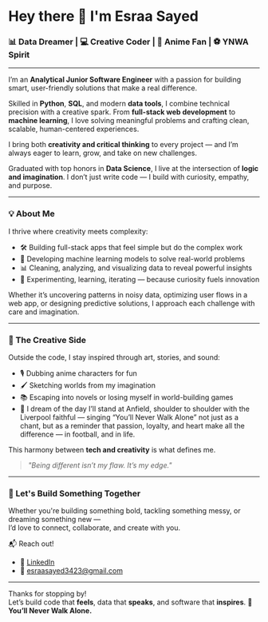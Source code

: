 # Hey there 👋 I'm Esraa Sayed  

### 📊 Data Dreamer | 💻 Creative Coder | 🎨 Anime Fan | ⚽ YNWA Spirit

---

I’m an **Analytical Junior Software Engineer** with a passion for building smart, user-friendly solutions that make a real difference.

Skilled in **Python**, **SQL**, and modern **data tools**, I combine technical precision with a creative spark. From **full-stack web development** to **machine learning**, I love solving meaningful problems and crafting clean, scalable, human-centered experiences.

I bring both **creativity and critical thinking** to every project — and I’m always eager to learn, grow, and take on new challenges.

Graduated with top honors in **Data Science**, I live at the intersection of **logic and imagination**. I don’t just write code — I build with curiosity, empathy, and purpose.

---

### 💡 About Me

I thrive where creativity meets complexity:
- 🛠 Building full-stack apps that feel simple but do the complex work  
- 🤖 Developing machine learning models to solve real-world problems  
- 📊 Cleaning, analyzing, and visualizing data to reveal powerful insights  
- 🧪 Experimenting, learning, iterating — because curiosity fuels innovation

Whether it’s uncovering patterns in noisy data, optimizing user flows in a web app, or designing predictive solutions, I approach each challenge with care and imagination.

---

### 🎨 The Creative Side

Outside the code, I stay inspired through art, stories, and sound:
- 🎙 Dubbing anime characters for fun  
- 🖌 Sketching worlds from my imagination  
- 📚 Escaping into novels or losing myself in world-building games  
- 🔴 I dream of the day I’ll stand at Anfield, shoulder to shoulder with the Liverpool faithful — singing “You’ll Never Walk Alone” not just as a chant, but as a reminder that passion, loyalty, and heart make all the difference — in football, and in life.

This harmony between **tech and creativity** is what defines me.

> _"Being different isn’t my flaw. It’s my edge."_  

---

### 🚀 Let's Build Something Together

Whether you're building something bold, tackling something messy, or dreaming something new —  
I’d love to connect, collaborate, and create with you.

📬 Reach out!

- 🔗 [LinkedIn](https://www.linkedin.com/in/esraa-sayed69/)  
- 📧 esraasayed3423@gmail.com  


---

Thanks for stopping by!  
Let’s build code that **feels**, data that **speaks**, and software that **inspires**. 🌟  
**You’ll Never Walk Alone.**
